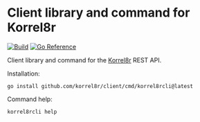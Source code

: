 # Client library and command for Korrel8r

[![Build](https://github.com/korrel8r/client/actions/workflows/build.yml/badge.svg)](https://github.com/korrel8r/client/actions/workflows/build.yml)
[![Go Reference](https://pkg.go.dev/badge/github.com/korrel8r/client.svg)](https://pkg.go.dev/github.com/korrel8r/client)

Client library and command for the [Korrel8r](http://github.com/korrel8r/korrel8r) REST API.

Installation:

    go install github.com/korrel8r/client/cmd/korrel8rcli@latest

Command help:

    korrel8rcli help
